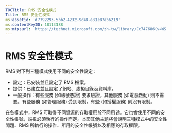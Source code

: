 ```yaml
---
TOCTitle: RMS 安全性模式
Title: RMS 安全性模式
ms:assetid: 'd7792293-5bb2-4232-9d48-e81e87ab6219'
ms:contentKeyID: 18113188
ms:mtpsurl: 'https://technet.microsoft.com/zh-tw/library/Cc747686(v=WS.10)'
---
```


RMS 安全性模式
==============

RMS 對下列三種模式使用不同的安全性設定：

-   設定：已安裝並且設定了 RMS 檔案。
-   提供：已建立並且設定了網站、虛擬目錄及資料庫。
-   一般操作：有些服務 (如帳號憑證) 要求驗證，其他服務 (如電腦啟動) 則不需要。有些服務 (如管理服務) 受到限制，有些 (如授權服務) 則沒有限制。

在各模式中，RMS 可取得不同資源的存取權用於不同用途。它也會使用不同的安全性帳號，端視必須執行的操作而定。本節其他主題將會說明三種模式中的安全性問題、RMS 所執行的操作、所用的安全性帳號以及相應的存取權限。